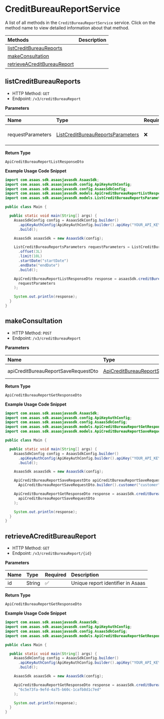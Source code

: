# CreditBureauReportService

A list of all methods in the `CreditBureauReportService` service. Click on the method name to view detailed information about that method.

| Methods                                                     | Description |
| :---------------------------------------------------------- | :---------- |
| [listCreditBureauReports](#listcreditbureaureports)         |             |
| [makeConsultation](#makeconsultation)                       |             |
| [retrieveACreditBureauReport](#retrieveacreditbureaureport) |             |

## listCreditBureauReports

- HTTP Method: `GET`
- Endpoint: `/v3/creditBureauReport`

**Parameters**

| Name              | Type                                                                                | Required | Description               |
| :---------------- | :---------------------------------------------------------------------------------- | :------- | :------------------------ |
| requestParameters | [ListCreditBureauReportsParameters](../models/ListCreditBureauReportsParameters.md) | ❌       | Request Parameters Object |

**Return Type**

`ApiCreditBureauReportListResponseDto`

**Example Usage Code Snippet**

```java
import com.asaas.sdk.asaasjavasdk.AsaasSdk;
import com.asaas.sdk.asaasjavasdk.config.ApiKeyAuthConfig;
import com.asaas.sdk.asaasjavasdk.config.AsaasSdkConfig;
import com.asaas.sdk.asaasjavasdk.models.ApiCreditBureauReportListResponseDto;
import com.asaas.sdk.asaasjavasdk.models.ListCreditBureauReportsParameters;

public class Main {

  public static void main(String[] args) {
    AsaasSdkConfig config = AsaasSdkConfig.builder()
      .apiKeyAuthConfig(ApiKeyAuthConfig.builder().apiKey("YOUR_API_KEY").build())
      .build();

    AsaasSdk asaasSdk = new AsaasSdk(config);

    ListCreditBureauReportsParameters requestParameters = ListCreditBureauReportsParameters.builder()
      .offset(3L)
      .limit(10L)
      .startDate("startDate")
      .endDate("endDate")
      .build();

    ApiCreditBureauReportListResponseDto response = asaasSdk.creditBureauReport.listCreditBureauReports(
      requestParameters
    );

    System.out.println(response);
  }
}

```

## makeConsultation

- HTTP Method: `POST`
- Endpoint: `/v3/creditBureauReport`

**Parameters**

| Name                                | Type                                                                                    | Required | Description  |
| :---------------------------------- | :-------------------------------------------------------------------------------------- | :------- | :----------- |
| apiCreditBureauReportSaveRequestDto | [ApiCreditBureauReportSaveRequestDto](../models/ApiCreditBureauReportSaveRequestDto.md) | ❌       | Request Body |

**Return Type**

`ApiCreditBureauReportGetResponseDto`

**Example Usage Code Snippet**

```java
import com.asaas.sdk.asaasjavasdk.AsaasSdk;
import com.asaas.sdk.asaasjavasdk.config.ApiKeyAuthConfig;
import com.asaas.sdk.asaasjavasdk.config.AsaasSdkConfig;
import com.asaas.sdk.asaasjavasdk.models.ApiCreditBureauReportGetResponseDto;
import com.asaas.sdk.asaasjavasdk.models.ApiCreditBureauReportSaveRequestDto;

public class Main {

  public static void main(String[] args) {
    AsaasSdkConfig config = AsaasSdkConfig.builder()
      .apiKeyAuthConfig(ApiKeyAuthConfig.builder().apiKey("YOUR_API_KEY").build())
      .build();

    AsaasSdk asaasSdk = new AsaasSdk(config);

    ApiCreditBureauReportSaveRequestDto apiCreditBureauReportSaveRequestDto =
      ApiCreditBureauReportSaveRequestDto.builder().customer("customer").cpfCnpj("05666663755").build();

    ApiCreditBureauReportGetResponseDto response = asaasSdk.creditBureauReport.makeConsultation(
      apiCreditBureauReportSaveRequestDto
    );

    System.out.println(response);
  }
}

```

## retrieveACreditBureauReport

- HTTP Method: `GET`
- Endpoint: `/v3/creditBureauReport/{id}`

**Parameters**

| Name | Type   | Required | Description                       |
| :--- | :----- | :------- | :-------------------------------- |
| id   | String | ✅       | Unique report identifier in Asaas |

**Return Type**

`ApiCreditBureauReportGetResponseDto`

**Example Usage Code Snippet**

```java
import com.asaas.sdk.asaasjavasdk.AsaasSdk;
import com.asaas.sdk.asaasjavasdk.config.ApiKeyAuthConfig;
import com.asaas.sdk.asaasjavasdk.config.AsaasSdkConfig;
import com.asaas.sdk.asaasjavasdk.models.ApiCreditBureauReportGetResponseDto;

public class Main {

  public static void main(String[] args) {
    AsaasSdkConfig config = AsaasSdkConfig.builder()
      .apiKeyAuthConfig(ApiKeyAuthConfig.builder().apiKey("YOUR_API_KEY").build())
      .build();

    AsaasSdk asaasSdk = new AsaasSdk(config);

    ApiCreditBureauReportGetResponseDto response = asaasSdk.creditBureauReport.retrieveACreditBureauReport(
      "6c5e73fa-9efd-4a75-b60c-1cafb8d1c7ed"
    );

    System.out.println(response);
  }
}

```

<!-- This file was generated by liblab | https://liblab.com/ -->

